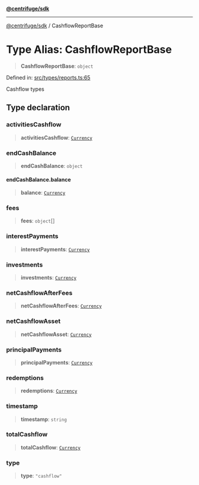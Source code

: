 [**@centrifuge/sdk**](../README.md)

***

[@centrifuge/sdk](../README.md) / CashflowReportBase

# Type Alias: CashflowReportBase

> **CashflowReportBase**: `object`

Defined in: [src/types/reports.ts:65](https://github.com/centrifuge/centrifuge-sdk/blob/35076f925246b8dbb28e12a5beeb6327f126023f/src/types/reports.ts#L65)

Cashflow types

## Type declaration

### activitiesCashflow

> **activitiesCashflow**: [`Currency`](../classes/Currency.md)

### endCashBalance

> **endCashBalance**: `object`

#### endCashBalance.balance

> **balance**: [`Currency`](../classes/Currency.md)

### fees

> **fees**: `object`[]

### interestPayments

> **interestPayments**: [`Currency`](../classes/Currency.md)

### investments

> **investments**: [`Currency`](../classes/Currency.md)

### netCashflowAfterFees

> **netCashflowAfterFees**: [`Currency`](../classes/Currency.md)

### netCashflowAsset

> **netCashflowAsset**: [`Currency`](../classes/Currency.md)

### principalPayments

> **principalPayments**: [`Currency`](../classes/Currency.md)

### redemptions

> **redemptions**: [`Currency`](../classes/Currency.md)

### timestamp

> **timestamp**: `string`

### totalCashflow

> **totalCashflow**: [`Currency`](../classes/Currency.md)

### type

> **type**: `"cashflow"`
